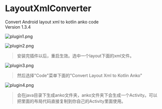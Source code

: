 # LayoutXmlConverter
Convert Android layout xml to kotlin anko code<br>
Version 1.3.4<br>

![plugin1.png](http://upload-images.jianshu.io/upload_images/2113387-fa20d3459e03f08f.png?imageMogr2/auto-orient/strip%7CimageView2/2/w/1240)

![plugin2.png](http://upload-images.jianshu.io/upload_images/2113387-b04b3bfccbe14970.png?imageMogr2/auto-orient/strip%7CimageView2/2/w/1240)

>安装完插件以后，重启生效。选中一个layout下面的xml文件。

![plugin3.png](http://upload-images.jianshu.io/upload_images/2113387-7ee73e2469926a14.png?imageMogr2/auto-orient/strip%7CimageView2/2/w/1240)

>然后选择"Code"菜单下面的"Convert Layout Xml to Kotlin Anko"

![plugin4.png](http://upload-images.jianshu.io/upload_images/2113387-b2f4de32652e203f.png?imageMogr2/auto-orient/strip%7CimageView2/2/w/1240)

>会在java目录下生成anko文件夹，anko文件夹下会生成一个Activity。可以把里面的布局代码直接复制到你自己的Activity里面使用。
